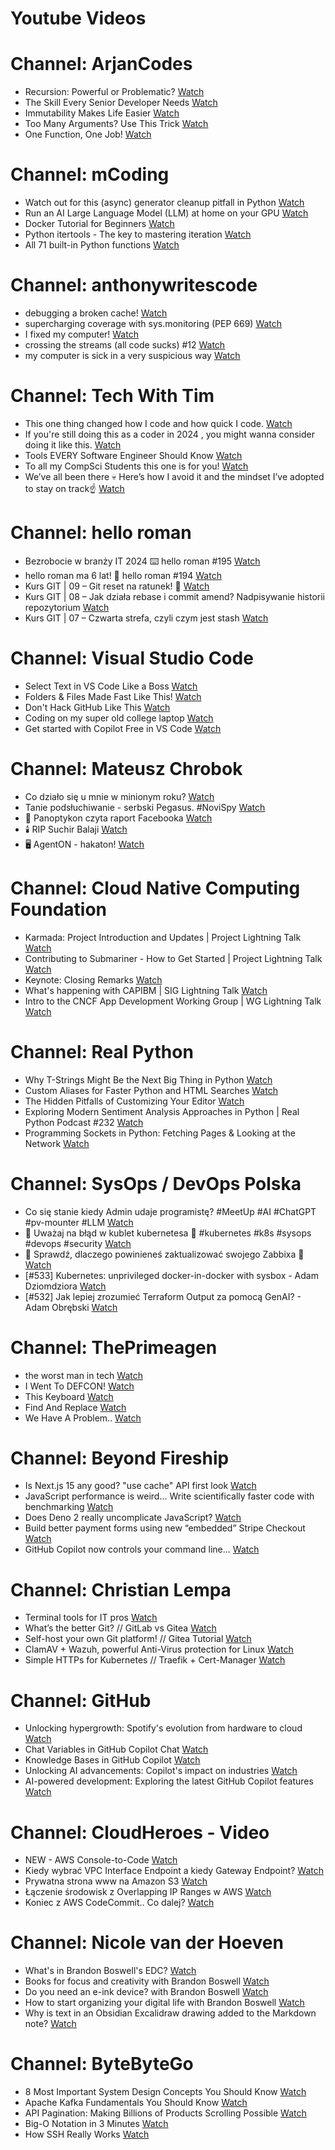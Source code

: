 
Youtube Videos
==============

# Channel: ArjanCodes
  
 - Recursion: Powerful or Problematic?  [Watch](https://youtu.be/ZBt7tMrzhP8)  
 - The Skill Every Senior Developer Needs  [Watch](https://youtu.be/kYL8fpUQx94)  
 - Immutability Makes Life Easier  [Watch](https://youtu.be/DMIjwpRW1Fk)  
 - Too Many Arguments? Use This Trick  [Watch](https://youtu.be/ybaLf6mJ8y8)  
 - One Function, One Job!  [Watch](https://youtu.be/gWS4VHUJbe0)
# Channel: mCoding
  
 - Watch out for this (async) generator cleanup pitfall in Python  [Watch](https://youtu.be/N56Jrqc7SBk)  
 - Run an AI Large Language Model (LLM) at home on your GPU  [Watch](https://youtu.be/RejIVgfER-4)  
 - Docker Tutorial for Beginners  [Watch](https://youtu.be/b0HMimUb4f0)  
 - Python itertools - The key to mastering iteration  [Watch](https://youtu.be/1p7xa_BHYDs)  
 - All 71 built-in Python functions  [Watch](https://youtu.be/7Qu_KXc7xSI)
# Channel: anthonywritescode
  
 - debugging a broken cache!  [Watch](https://youtu.be/bhUk7Vog108)  
 - supercharging coverage with sys.monitoring (PEP 669)  [Watch](https://youtu.be/_JwwSVPg9RI)  
 - I fixed my computer!  [Watch](https://youtu.be/mUir3YYBudI)  
 - crossing the streams (all code sucks) #12  [Watch](https://youtu.be/bOKt0DnttxI)  
 - my computer is sick in a very suspicious way  [Watch](https://youtu.be/l-RjeirBNMQ)
# Channel: Tech With Tim
  
 - This one thing changed how I code and how quick I code.  [Watch](https://youtu.be/wnzqs4COa80)  
 - If you're still doing this as a coder in 2024 , you might wanna consider doing it like this.  [Watch](https://youtu.be/XV9EAWqbxMw)  
 - Tools EVERY Software Engineer Should Know  [Watch](https://youtu.be/aAvYXkc8XqU)  
 - To all my CompSci Students this one is for you!  [Watch](https://youtu.be/1hRkKTv8LEI)  
 - We’ve all been there 💀 Here’s how I avoid it and the mindset I’ve adopted to stay on track☝️  [Watch](https://youtu.be/RGmwz1vahuk)
# Channel: hello roman
  
 - Bezrobocie w branży IT 2024 ⌨️ hello roman #195  [Watch](https://youtu.be/3A0h9uNj0Z4)  
 - hello roman ma 6 lat!  🎉  hello roman #194  [Watch](https://youtu.be/2VcweF4sVRE)  
 - Kurs GIT | 09 – Git reset na ratunek! 🛟  [Watch](https://youtu.be/vri36csppEY)  
 - Kurs GIT | 08 – Jak działa rebase i commit amend? Nadpisywanie historii repozytorium  [Watch](https://youtu.be/4GKI4Gz97TE)  
 - Kurs GIT | 07 – Czwarta strefa, czyli czym jest stash  [Watch](https://youtu.be/T9n2tF60cY0)
# Channel: Visual Studio Code
  
 - Select Text in VS Code Like a Boss  [Watch](https://youtu.be/cLxrXSrYTKs)  
 - Folders & Files Made Fast Like This!  [Watch](https://youtu.be/wUcYp_J93VM)  
 - Don't Hack GitHub Like This  [Watch](https://youtu.be/7jlh7EMageY)  
 - Coding on my super old college laptop  [Watch](https://youtu.be/BtCSS9cto2M)  
 - Get started with Copilot Free in VS Code  [Watch](https://youtu.be/X_Aet9ndh_Y)
# Channel: Mateusz Chrobok
  
 - Co działo się u mnie w minionym roku?  [Watch](https://youtu.be/m18rIxC9mdY)  
 - Tanie podsłuchiwanie - serbski Pegasus. #NoviSpy  [Watch](https://youtu.be/-MnJmNlfC1I)  
 - 📖  Panoptykon czyta raport Facebooka  [Watch](https://youtu.be/MDIbNeGeniQ)  
 - 🕯️ RIP Suchir Balaji  [Watch](https://youtu.be/U-wErWO4kto)  
 - 🖥️ AgentON - hakaton!  [Watch](https://youtu.be/_I-nyf5e4oA)
# Channel: Cloud Native Computing Foundation
  
 - Karmada: Project Introduction and Updates | Project Lightning Talk  [Watch](https://youtu.be/s8VmWBRAb7o)  
 - Contributing to Submariner - How to Get Started | Project Lightning Talk  [Watch](https://youtu.be/vUOTSxO4u_s)  
 - Keynote: Closing Remarks  [Watch](https://youtu.be/dSjXc4yQzVE)  
 - What's happening with CAPIBM | SIG Lightning Talk  [Watch](https://youtu.be/u6NT4QEtab8)  
 - Intro to the CNCF App Development Working Group | WG Lightning Talk  [Watch](https://youtu.be/JRowQL3dmYk)
# Channel: Real Python
  
 - Why T-Strings Might Be the Next Big Thing in Python  [Watch](https://youtu.be/RnkL_uSVCkk)  
 - Custom Aliases for Faster Python and HTML Searches  [Watch](https://youtu.be/OuChjy8D5W4)  
 - The Hidden Pitfalls of Customizing Your Editor  [Watch](https://youtu.be/8fzgqymYhZw)  
 - Exploring Modern Sentiment Analysis Approaches in Python  | Real Python Podcast #232  [Watch](https://youtu.be/5UkgTvYj17g)  
 - Programming Sockets in Python: Fetching Pages & Looking at the Network  [Watch](https://youtu.be/wwdDmdap_Oc)
# Channel: SysOps / DevOps Polska
  
 - Co się stanie kiedy Admin udaje programistę? #MeetUp #AI #ChatGPT #pv-mounter #LLM  [Watch](https://youtu.be/sj_-9Zh74v0)  
 - 🚨 Uważaj na błąd w kublet kubernetesa 🚨 #kubernetes #k8s #sysops #devops #security  [Watch](https://youtu.be/cm8-LokzlSA)  
 - 🐛 Sprawdź, dlaczego powinieneś zaktualizować swojego Zabbixa 🐜  [Watch](https://youtu.be/eTjJju2RdQ8)  
 - [#533] Kubernetes: unprivileged docker-in-docker with sysbox - Adam Dziomdziora  [Watch](https://youtu.be/oqTnAO6mAjU)  
 - [#532] Jak lepiej zrozumieć Terraform Output za pomocą GenAI? - Adam Obrębski  [Watch](https://youtu.be/Lj2-2Qy6E8k)
# Channel: ThePrimeagen
  
 - the worst man in tech  [Watch](https://youtu.be/A_XGsAl-LqY)  
 - I Went To DEFCON!  [Watch](https://youtu.be/GwcFxTuMYmU)  
 - This Keyboard  [Watch](https://youtu.be/dhuX9t2j5Hc)  
 - Find And Replace  [Watch](https://youtu.be/v2a6Nv7RSd0)  
 - We Have A Problem..  [Watch](https://youtu.be/1-0r90bm6CE)
# Channel: Beyond Fireship
  
 - Is Next.js 15 any good? "use cache" API first look  [Watch](https://youtu.be/xWkozeculPo)  
 - JavaScript performance is weird... Write scientifically faster code with benchmarking  [Watch](https://youtu.be/_pWA4rbzvIg)  
 - Does Deno 2 really uncomplicate JavaScript?  [Watch](https://youtu.be/8IHhvkaVqVE)  
 - Build better payment forms using new “embedded” Stripe Checkout  [Watch](https://youtu.be/7WFXl4-aCxs)  
 - GitHub Copilot now controls your command line...  [Watch](https://youtu.be/P8MfgV9us4o)
# Channel: Christian Lempa
  
 - Terminal tools for IT pros  [Watch](https://youtu.be/79rmEOrd5u8)  
 - What’s the better Git? // GitLab vs Gitea  [Watch](https://youtu.be/SpXAdOeE1YU)  
 - Self-host your own Git platform! // Gitea Tutorial  [Watch](https://youtu.be/Kg0ct2lBUVg)  
 - ClamAV + Wazuh, powerful Anti-Virus protection for Linux  [Watch](https://youtu.be/9e45TQ61H14)  
 - Simple HTTPs for Kubernetes // Traefik + Cert-Manager  [Watch](https://youtu.be/vJweuU6Qrgo)
# Channel: GitHub
  
 - Unlocking hypergrowth: Spotify's evolution from hardware to cloud  [Watch](https://youtu.be/Q1b1O7hlo3A)  
 - Chat Variables in GitHub Copilot Chat  [Watch](https://youtu.be/aOwTBAP2O6w)  
 - Knowledge Bases in GitHub Copilot  [Watch](https://youtu.be/uCGRH6Jf1-g)  
 - Unlocking AI advancements: Copilot's impact on industries  [Watch](https://youtu.be/V22lp_nEl-w)  
 - AI-powered development: Exploring the latest GitHub Copilot features  [Watch](https://youtu.be/07mUcfiTpag)
# Channel: CloudHeroes - Video
  
 - NEW - AWS Console-to-Code  [Watch](https://youtu.be/_usWUKodGy8)  
 - Kiedy wybrać VPC Interface Endpoint a kiedy Gateway Endpoint?  [Watch](https://youtu.be/viF5pT-HReI)  
 - Prywatna strona www na Amazon S3  [Watch](https://youtu.be/483QNc4XXBc)  
 - Łączenie środowisk z Overlapping IP Ranges w AWS  [Watch](https://youtu.be/71qb57dMMFs)  
 - Koniec z AWS CodeCommit.. Co dalej?  [Watch](https://youtu.be/fkggBFBDOVk)
# Channel: Nicole van der Hoeven
  
 - What's in Brandon Boswell's EDC?  [Watch](https://youtu.be/Noswl0jCA4k)  
 - Books for focus and creativity with Brandon Boswell  [Watch](https://youtu.be/Ugc4U8Rx7RM)  
 - Do you need an e-ink device? with Brandon Boswell  [Watch](https://youtu.be/uUKPV6mWMFM)  
 - How to start organizing your digital life with Brandon Boswell  [Watch](https://youtu.be/Ykhyw3T3ICU)  
 - Why is text in an Obsidian Excalidraw drawing added to the Markdown note?  [Watch](https://youtu.be/HG5IuDIWHgY)
# Channel: ByteByteGo
  
 - 8 Most Important System Design Concepts You Should Know  [Watch](https://youtu.be/BTjxUS_PylA)  
 - Apache Kafka Fundamentals You Should Know  [Watch](https://youtu.be/-RDyEFvnTXI)  
 - API Pagination: Making Billions of Products Scrolling Possible  [Watch](https://youtu.be/14K_a2kKTxU)  
 - Big-O Notation in 3 Minutes  [Watch](https://youtu.be/x2CRZaN2xgM)  
 - How SSH Really Works  [Watch](https://youtu.be/rlMfRa7vfO8)